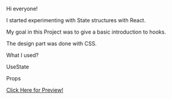 Hi everyone!

I started experimenting with State structures with React. 

My goal in this Project was to give a basic introduction to hooks. 

The design part was done with CSS.

What I used?

UseState 

Props

[Click Here for Preview!](https://languagecardproject.netlify.app/)
